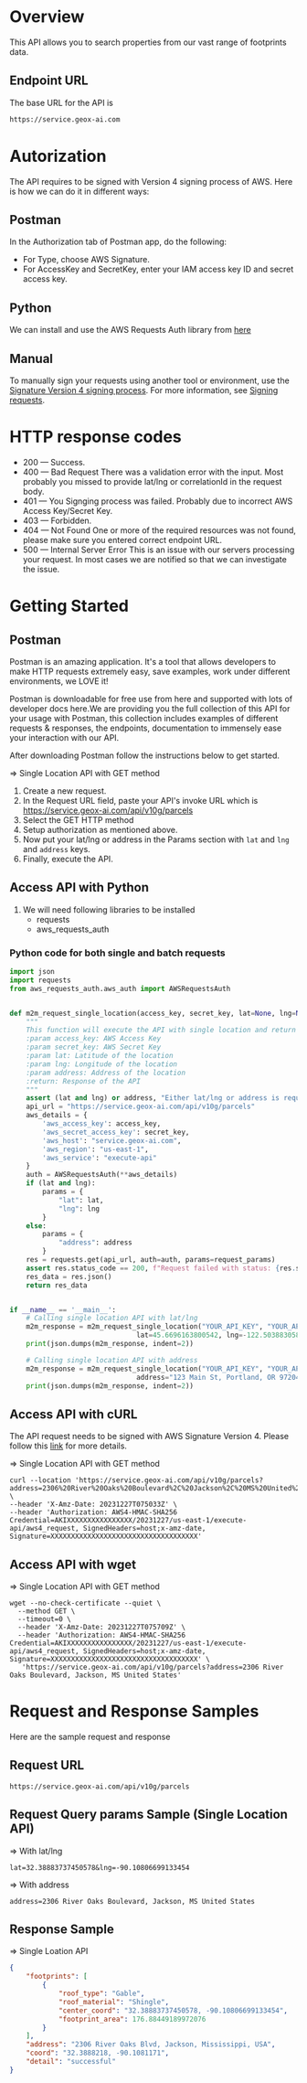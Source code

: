 # Overview
This API allows you to search properties from our vast range of footprints data.

## Endpoint URL
The base URL for the API is
```bash
https://service.geox-ai.com
```

# Autorization
The API requires to be signed with Version 4 signing process of AWS. Here is how we can do it in different ways:

## Postman
In the Authorization tab of Postman app, do the following:
- For Type, choose AWS Signature.
- For AccessKey and SecretKey, enter your IAM access key ID and secret access key.

## Python
We can install and use the AWS Requests Auth library from [here](https://pypi.org/project/aws-requests-auth/)

## Manual
To manually sign your requests using another tool or environment,
use the [Signature Version 4 signing process](https://docs.aws.amazon.com/general/latest/gr/signature-version-4.html).
For more information, see [Signing requests](https://docs.aws.amazon.com/apigateway/api-reference/signing-requests/).


# HTTP response codes
- 200 — Success.
- 400 — Bad Request There was a validation error with the input. Most probably you missed to provide lat/lng or correlationId in the request body.
- 401 — You Signging process was failed. Probably due to incorrect AWS Access Key/Secret Key.
- 403 — Forbidden.
- 404 — Not Found One or more of the required resources was not found, please make sure you entered correct endpoint URL.
- 500 — Internal Server Error This is an issue with our servers processing your request. In most cases we are notified so that we can investigate the issue.

# Getting Started

## Postman
Postman is an amazing application. It's a tool that allows developers to make HTTP requests extremely easy, save examples, work under different environments, we LOVE it!

Postman is downloadable for free use from here and supported with lots of developer docs here.We are providing you the full collection of this API for your usage with Postman, this collection includes examples of different requests & responses, the endpoints, documentation to immensely ease your interaction with our API.

After downloading Postman follow the instructions below to get started.

=> Single Location API with GET method
1. Create a new request.
2. In the Request URL field, paste your API's invoke URL which is https://service.geox-ai.com/api/v10g/parcels
3. Select the GET HTTP method
4. Setup authorization as mentioned above.
5. Now put your lat/lng or address in the Params section with `lat` and `lng`  and `address` keys.
6. Finally, execute the API.

## Access API with Python
1. We will need following libraries to be installed
   - requests
   - aws_requests_auth

### Python code for both single and batch requests
```python
import json
import requests
from aws_requests_auth.aws_auth import AWSRequestsAuth


def m2m_request_single_location(access_key, secret_key, lat=None, lng=None, address=None):
    """
    This function will execute the API with single location and return the response.
    :param access_key: AWS Access Key
    :param secret_key: AWS Secret Key
    :param lat: Latitude of the location
    :param lng: Longitude of the location
    :param address: Address of the location
    :return: Response of the API
    """
    assert (lat and lng) or address, "Either lat/lng or address is required."
    api_url = "https://service.geox-ai.com/api/v10g/parcels"
    aws_details = {
        'aws_access_key': access_key,
        'aws_secret_access_key': secret_key,
        'aws_host': "service.geox-ai.com",
        'aws_region': "us-east-1",
        'aws_service': "execute-api"
    }
    auth = AWSRequestsAuth(**aws_details)
    if (lat and lng):
        params = {
            "lat": lat,
            "lng": lng
        }
    else:
        params = {
            "address": address
        }
    res = requests.get(api_url, auth=auth, params=request_params)
    assert res.status_code == 200, f"Request failed with status: {res.status_code}"
    res_data = res.json()
    return res_data


if __name__ == '__main__':
    # Calling single location API with lat/lng
    m2m_response = m2m_request_single_location("YOUR_API_KEY", "YOUR_API_SECRET",
                               lat=45.6696163800542, lng=-122.5038830583887)
    print(json.dumps(m2m_response, indent=2))

    # Calling single location API with address
    m2m_response = m2m_request_single_location("YOUR_API_KEY", "YOUR_API_SECRET",
                               address="123 Main St, Portland, OR 97204")
    print(json.dumps(m2m_response, indent=2))

```

## Access API with cURL
The API request needs to be signed with AWS Signature Version 4. Please follow this [link](https://docs.aws.amazon.com/general/latest/gr/sigv4-signed-request-examples.html) for more details.

=> Single Location API with GET method
```shell
curl --location 'https://service.geox-ai.com/api/v10g/parcels?address=2306%20River%20Oaks%20Boulevard%2C%20Jackson%2C%20MS%20United%20States' \
--header 'X-Amz-Date: 20231227T075033Z' \
--header 'Authorization: AWS4-HMAC-SHA256 Credential=AKIXXXXXXXXXXXXXXXX/20231227/us-east-1/execute-api/aws4_request, SignedHeaders=host;x-amz-date, Signature=XXXXXXXXXXXXXXXXXXXXXXXXXXXXXXXXXXXX'
```

## Access API with wget
=> Single Location API with GET method
```shell
wget --no-check-certificate --quiet \
  --method GET \
  --timeout=0 \
  --header 'X-Amz-Date: 20231227T075709Z' \
  --header 'Authorization: AWS4-HMAC-SHA256 Credential=AKIXXXXXXXXXXXXXXXX/20231227/us-east-1/execute-api/aws4_request, SignedHeaders=host;x-amz-date, Signature=XXXXXXXXXXXXXXXXXXXXXXXXXXXXXXXXXXXX' \
   'https://service.geox-ai.com/api/v10g/parcels?address=2306 River Oaks Boulevard, Jackson, MS United States'
```

# Request and Response Samples
Here are the sample request and response

## Request URL
```shell
https://service.geox-ai.com/api/v10g/parcels
```

## Request Query params Sample (Single Location API)

=> With lat/lng
```shell
lat=32.38883737450578&lng=-90.10806699133454
```
=> With address
```shell
address=2306 River Oaks Boulevard, Jackson, MS United States
```

## Response Sample

=> Single Loation API
```json
{
    "footprints": [
        {
            "roof_type": "Gable",
            "roof_material": "Shingle",
            "center_coord": "32.38883737450578, -90.10806699133454",
            "footprint_area": 176.88449189972076
        }
    ],
    "address": "2306 River Oaks Blvd, Jackson, Mississippi, USA",
    "coord": "32.3888218, -90.1081171",
    "detail": "successful"
}
```
